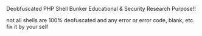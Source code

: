 Deobfuscated PHP Shell Bunker
Educational & Security Research Purpose!!

not all shells are 100% deofuscated and any error or error code, blank, etc. fix it by your self
